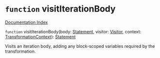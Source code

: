 # `function` visitIterationBody

[Documentation Index](../README.md)

`function` visitIterationBody(body: [Statement](../interface.Statement/README.md), visitor: [Visitor](../type.Visitor/README.md), context: [TransformationContext](../interface.TransformationContext/README.md)): [Statement](../interface.Statement/README.md)

Visits an iteration body, adding any block-scoped variables required by the transformation.

